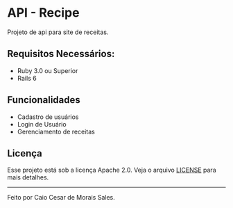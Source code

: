 # API - Recipe

Projeto de api para site de receitas.

## Requisitos Necessários:

* Ruby 3.0 ou Superior
* Rails 6

## Funcionalidades

- Cadastro de usuários
- Login de Usuário
- Gerenciamento de receitas

## Licença

Esse projeto está sob a licença Apache 2.0. Veja o arquivo [LICENSE](LICENSE) para mais detalhes.

---

Feito por Caio Cesar de Morais Sales.

